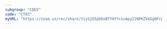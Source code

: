 ```yaml
---
subgroup: "CDEV"
code: "CT03"
myURL: "https://zoom.us/rec/share/YiySjDIpbOxBTf0ffcsvApy21NPKZV45g6PrpwL-YYy73cGC3zs7BOoPEFOhBMys.L0NY756EDCDpL5zZ?startTime=1623764021000"
---
```


